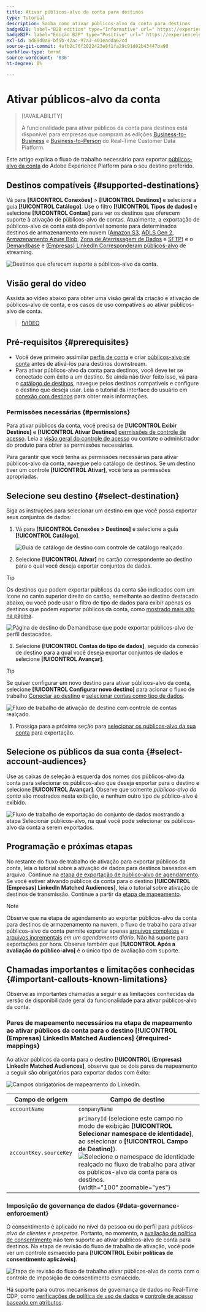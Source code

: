 ```yaml
---
title: Ativar públicos-alvo da conta para destinos
type: Tutorial
description: Saiba como ativar públicos-alvo da conta para destinos
badgeB2B: label="B2B edition" type="Informative" url=" https://experienceleague.adobe.com/docs/experience-platform/rtcdp/intro/rtcdp-intro/overview.html?lang=en#rtcdp-editions newtab=true"
badgeB2P: label="Edição B2P" type="Positive" url=" https://experienceleague.adobe.com/docs/experience-platform/rtcdp/intro/rtcdp-intro/overview.html?lang=en#rtcdp-editions newtab=true"
exl-id: ad69d0a8-bf5b-42ac-97a3-401eadda62cd
source-git-commit: 4afb2c76f2022423e8f1fa29c91d02b43447ba90
workflow-type: tm+mt
source-wordcount: '836'
ht-degree: 0%

---
```


# Ativar públicos-alvo da conta

>[!AVAILABILITY]
>
>A funcionalidade para ativar públicos da conta para destinos está disponível para empresas que compram as edições [Business-to-Business](/help/rtcdp/overview.md#rtcdp-b2b) e [Business-to-Person](/help/rtcdp/overview.md#rtcdp-b2p) do Real-Time Customer Data Platform.

Este artigo explica o fluxo de trabalho necessário para exportar [públicos-alvo da conta](/help/segmentation/types/account-audiences.md) do Adobe Experience Platform para o seu destino preferido.

## Destinos compatíveis {#supported-destinations}

Vá para **[!UICONTROL Conexões]** > **[!UICONTROL Destinos]** e selecione a guia **[!UICONTROL Catálogo]**. Use o filtro **[!UICONTROL Tipos de dados]** e selecione **[!UICONTROL Contas]** para ver os destinos que oferecem suporte à ativação de públicos-alvo de contas. Atualmente, a exportação de públicos-alvo de conta está disponível somente para determinados destinos de armazenamento em nuvem ([Amazon S3](/help/destinations/catalog/cloud-storage/amazon-s3.md), [ADLS Gen 2](/help/destinations/catalog/cloud-storage/adls-gen2.md), [Armazenamento Azure Blob](/help/destinations/catalog/cloud-storage/azure-blob.md), [Zona de Aterrissagem de Dados](/help/destinations/catalog/cloud-storage/data-landing-zone.md) e [SFTP](/help/destinations/catalog/cloud-storage/sftp.md)) e o [Demandbase](/help/destinations/catalog/advertising/demandbase.md) e [(Empresas) LinkedIn Corresponderam públicos-alvo](/help/destinations/catalog/social/linkedin-b2b.md) de streaming.

![Destinos que oferecem suporte a públicos-alvo da conta.](/help/destinations/assets/ui/activate-account-audiences/data-types-filter.png)

## Visão geral do vídeo

Assista ao vídeo abaixo para obter uma visão geral da criação e ativação de públicos-alvo de conta, e os casos de uso compatíveis ao ativar públicos-alvo de conta.

>[!VIDEO](https://video.tv.adobe.com/v/338252/?learn=on)

## Pré-requisitos {#prerequisites}

* Você deve primeiro assimilar [perfis de conta](/help/rtcdp/accounts/account-profile-overview.md) e criar [públicos-alvo de conta](/help/segmentation/types/account-audiences.md) antes de ativá-los para destinos downstream.
* Para ativar públicos-alvo da conta para destinos, você deve ter se conectado com êxito a um destino. Se ainda não tiver feito isso, vá para o [catálogo de destinos](../catalog/overview.md), navegue pelos destinos compatíveis e configure o destino que deseja usar. Leia o tutorial da interface do usuário em [conexão com destinos](./connect-destination.md) para obter mais informações.

### Permissões necessárias {#permissions}

Para ativar públicos da conta, você precisa de **[!UICONTROL Exibir Destinos]** e **[!UICONTROL Ativar Destinos]** [permissões de controle de acesso](/help/access-control/home.md#permissions). Leia a [visão geral do controle de acesso](/help/access-control/ui/overview.md) ou contate o administrador do produto para obter as permissões necessárias.

Para garantir que você tenha as permissões necessárias para ativar públicos-alvo da conta, navegue pelo catálogo de destinos. Se um destino tiver um controle **[!UICONTROL Ativar]**, você terá as permissões apropriadas.

## Selecione seu destino {#select-destination}

Siga as instruções para selecionar um destino em que você possa exportar seus conjuntos de dados:

1. Vá para **[!UICONTROL Conexões > Destinos]** e selecione a guia **[!UICONTROL Catálogo]**.

   ![Guia de catálogo de destino com controle de catálogo realçado.](/help/destinations/assets/ui/export-datasets/catalog-tab.png)

1. Selecione **[!UICONTROL Ativar]** no cartão correspondente ao destino para o qual você deseja exportar conjuntos de dados.

>[!TIP]
>
>Os destinos que podem exportar públicos da conta são indicados com um ícone no canto superior direito do cartão, semelhante ao destino destacado abaixo, ou você pode usar o filtro de tipo de dados para exibir apenas os destinos que podem exportar públicos da conta, como [mostrado mais alto na página](#supported-destinations).

![Página de destino do Demandbase que pode exportar públicos-alvo de perfil destacados.](/help/destinations/assets/ui/activate-account-audiences/demandbase-icon-activate-account-audiences.png)

1. Selecione **[!UICONTROL Contas do tipo de dados]**, seguido da conexão de destino para a qual você deseja exportar conjuntos de dados e selecione **[!UICONTROL Avançar]**.

>[!TIP]
> 
>Se quiser configurar um novo destino para ativar públicos-alvo da conta, selecione **[!UICONTROL Configurar novo destino]** para acionar o fluxo de trabalho [Conectar ao destino](/help/destinations/ui/connect-destination.md) e [selecionar contas como tipo de dados](/help/destinations/ui/connect-destination.md#segment-activation-or-dataset-exports).

![Fluxo de trabalho de ativação de destino com controle de contas realçado.](/help/destinations/assets/ui/activate-account-audiences/activate-account-audiences-highlighted.png)

1. Prossiga para a próxima seção para [selecionar os públicos-alvo da sua conta](#select-profile-audiences) para exportação.

## Selecione os públicos da sua conta {#select-account-audiences}

Use as caixas de seleção à esquerda dos nomes dos públicos-alvo da conta para selecionar os públicos-alvo que deseja exportar para o destino e selecione **[!UICONTROL Avançar]**. Observe que somente *públicos-alvo da conta* são mostrados nesta exibição, e nenhum outro tipo de público-alvo é exibido.

![Fluxo de trabalho de exportação do conjunto de dados mostrando a etapa Selecionar públicos-alvo, na qual você pode selecionar os públicos-alvo da conta a serem exportados.](/help/destinations/assets/ui/activate-account-audiences/select-account-audiences.png)

## Programação e próximas etapas

No restante do fluxo de trabalho de ativação para exportar públicos da conta, leia o tutorial sobre a ativação de dados para destinos baseados em arquivo. Continue na [etapa de exportação de público-alvo de agendamento](/help/destinations/ui/activate-batch-profile-destinations.md#scheduling). Se você estiver ativando públicos da conta para o destino **[!UICONTROL (Empresas) LinkedIn Matched Audiences]**, leia o tutorial sobre ativação de destinos de transmissão. Continue a partir da [etapa de mapeamento](/help/destinations/ui/activate-segment-streaming-destinations.md#mapping).

>[!NOTE]
>
>Observe que na etapa de agendamento ao exportar públicos-alvo da conta para destinos de armazenamento na nuvem, o fluxo de trabalho para ativar públicos-alvo da conta permite exportar apenas [arquivos completos](/help/destinations/ui/activate-batch-profile-destinations.md#export-full-files) e [arquivos incrementais](/help/destinations/ui/activate-batch-profile-destinations.md#export-incremental-files) _em um agendamento diário_. Não há suporte para exportações por hora. Observe também que **[!UICONTROL Após a avaliação do público-alvo]** é o único tipo de avaliação com suporte.

## Chamadas importantes e limitações conhecidas {#important-callouts-known-limitations}

Observe as importantes chamadas a seguir e as limitações conhecidas da versão de disponibilidade geral da funcionalidade para ativar públicos-alvo da conta.

### Pares de mapeamento necessários na etapa de mapeamento ao ativar públicos da conta para o destino **[!UICONTROL (Empresas) LinkedIn Matched Audiences]** {#required-mappings}

Ao ativar públicos da conta para o destino **[!UICONTROL (Empresas) LinkedIn Matched Audiences]**, observe que os dois pares de mapeamento a seguir são obrigatórios para exportar dados com êxito:

![Campos obrigatórios de mapeamento do LinkedIn.](/help/destinations/assets/ui/activate-account-audiences/linkedin-mapping-required-fields.png)

| Campo de origem | Campo de destino |
|---------|----------|
| `accountName` | `companyName` |
| `accountKey.sourceKey` | `primaryId` (selecione este campo no modo de exibição **[!UICONTROL Selecionar namespace de identidade]**, ao selecionar o **[!UICONTROL Campo de Destino]**). <br> ![Selecione o namespace de identidade realçado no fluxo de trabalho para ativar os públicos-alvo da conta para os destinos.](/help/destinations/assets/ui/activate-account-audiences/identity-namespace-highlighted.png "Selecione o namespace de identidade realçado no fluxo de trabalho para ativar os públicos-alvo da conta para destinos."){width="100" zoomable="yes"} |

### Imposição de governança de dados {#data-governance-enforcement}

O consentimento é aplicado no nível da pessoa ou do perfil para *públicos-alvo de clientes e prospetos*. Portanto, no momento, a [avaliação de política de consentimento](/help/data-governance/enforcement/auto-enforcement.md#consent-policy-evaluation) não tem suporte ao ativar públicos-alvo de conta para destinos. Na etapa de revisão do fluxo de trabalho de ativação, você pode ver um controle esmaecido para **[!UICONTROL Exibir políticas de consentimento aplicáveis]**.

![Etapa de revisão do fluxo de trabalho ativar públicos-alvo de conta com o controle de imposição de consentimento esmaecido.](/help/destinations/assets/ui/activate-account-audiences/consent-checks-greyed-out.png)

Há suporte para outros mecanismos de governança de dados no Real-Time CDP, como [verificações de política de uso de dados](/help/data-governance/enforcement/auto-enforcement.md#consent-policy-evaluation) e [controle de acesso baseado em atributos](/help/destinations/home.md#attribute-based-access).
